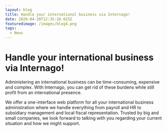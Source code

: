 ```yaml
---
layout: blog
title: Handle your international business via Internago!
date: 2020-04-28T12:35:28.015Z
featuredimage: /images/blog4.png
tags:
  - News
---
```

# Handle your international business via Internago!

Administering an international business can be time-consuming, expensive and complex. With Internago, you can get rid of these burdens while still profit from an international presence.

We offer a one-interface web platform for all your international business administration where we handle everything from payroll and HR to subsidiary management and local fiscal representation. Trusted by big and small companies, we look forward to talking with you regarding your current situation and how we might support.